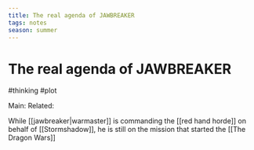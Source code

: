 ```yaml
---
title: The real agenda of JAWBREAKER
tags: notes
season: summer
---
```

 
# The real agenda of JAWBREAKER
#thinking #plot

Main: 
Related: 

While [[jawbreaker|warmaster]] is commanding the [[red hand horde]] on behalf of [[Stormshadow]], he is still on the mission that started the [[The Dragon Wars]]
